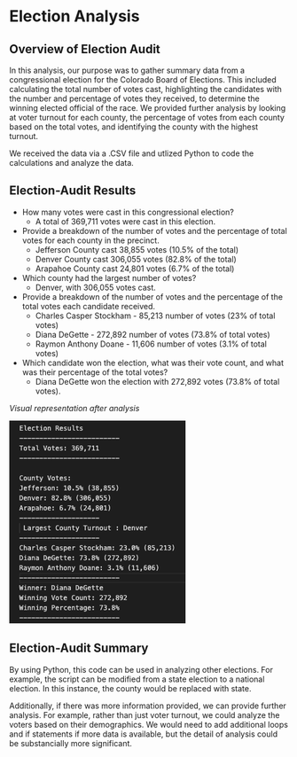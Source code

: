 # Election Analysis

## Overview of Election Audit

In this analysis, our purpose was to gather summary data from a congressional election for the Colorado Board of Elections. This included calculating the total number of votes cast, highlighting the candidates with the number and percentage of votes they received, to determine the winning elected official of the race. We provided further analysis by looking at voter turnout for each county, the percentage of votes from each county based on the total votes, and identifying the county with the highest turnout. 

We received the data via a .CSV file and utlized Python to code the calculations and analyze the data.  

## Election-Audit Results

* How many votes were cast in this congressional election?
  * A total of 369,711 votes were cast in this election.
* Provide a breakdown of the number of votes and the percentage of total votes for each county in the precinct.
  *  Jefferson County cast 38,855 votes (10.5% of the total)
  *  Denver County cast 306,055 votes (82.8% of the total)
  *  Arapahoe County cast 24,801 votes (6.7% of the total)
* Which county had the largest number of votes?
  *  Denver, with 306,055 votes cast.
* Provide a breakdown of the number of votes and the percentage of the total votes each candidate received.
  *  Charles Casper Stockham - 85,213 number of votes (23% of total votes)
  *  Diana DeGette - 272,892 number of votes (73.8% of total votes)
  *  Raymon Anthony Doane - 11,606 number of votes (3.1% of total votes)
* Which candidate won the election, what was their vote count, and what was their percentage of the total votes?
  * Diana DeGette won the election with 272,892 votes (73.8% of total votes). 

*Visual representation after analysis* 

![Alt text](https://raw.githubusercontent.com/lgonzales1/election_analysis/main/election_data.png)

## Election-Audit Summary

By using Python, this code can be used in analyzing other elections. For example, the script can be modified from a state election to a national election. In this instance, the county would be replaced with state. 

Additionally, if there was more information provided, we can provide further analysis. For example, rather than just voter turnout, we could analyze the voters based on their demographics. We would need to add additional loops and if statements if more data is available, but the detail of analysis could be substancially more significant. 
